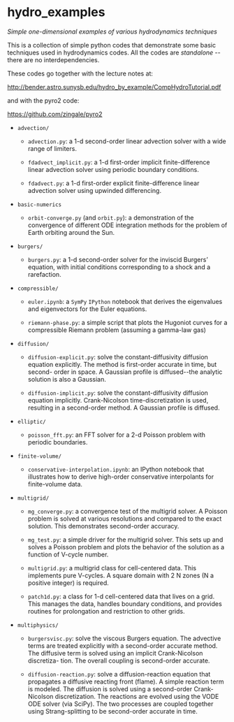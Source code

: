 # hydro_examples
*Simple one-dimensional examples of various hydrodynamics techniques*

This is a collection of simple python codes that demonstrate some
basic techniques used in hydrodynamics codes.  All the codes are
*standalone* -- there are no interdependencies.

These codes go together with the lecture notes at:

http://bender.astro.sunysb.edu/hydro_by_example/CompHydroTutorial.pdf

and with the pyro2 code:

https://github.com/zingale/pyro2



* `advection/`

  - `advection.py`: a 1-d second-order linear advection solver with a
    wide range of limiters.

  - `fdadvect_implicit.py`: a 1-d first-order implicit
    finite-difference linear advection solver using periodic boundary
    conditions.

  - `fdadvect.py`: a 1-d first-order explicit finite-difference linear
    advection solver using upwinded differencing.

* `basic-numerics`

  - `orbit-converge.py` (and `orbit.py`): a demonstration of the
    convergence of different ODE integration methods for the problem
	of Earth orbiting around the Sun.
	
* `burgers/`

  - `burgers.py`: a 1-d second-order solver for the inviscid Burgers’
    equation, with initial conditions corresponding to a shock and a
    rarefaction.

* `compressible/`

  - `euler.ipynb`: a `SymPy` `IPython` notebook that derives the
    eigenvalues and eigenvectors for the Euler equations.

  - `riemann-phase.py`: a simple script that plots the Hugoniot curves
     for a compressible Riemann problem (assuming a gamma-law gas)

* `diffusion/`

  - `diffusion-explicit.py`: solve the constant-diffusivity diffusion
    equation explicitly. The method is first-order accurate in time,
    but second- order in space. A Gaussian profile is diffused--the
    analytic solution is also a Gaussian.

  - `diffusion-implicit.py`: solve the constant-diffusivity diffusion
    equation implicitly. Crank-Nicolson time-discretization is used,
    resulting in a second-order method. A Gaussian profile is
    diffused.

* `elliptic/`

  - `poisson_fft.py`: an FFT solver for a 2-d Poisson problem
    with periodic boundaries.

* `finite-volume/`

  - `conservative-interpolation.ipynb`: an IPython notebook that
    illustrates how to derive high-order conservative interpolants
	for finite-volume data.
  
* `multigrid/`

  - `mg_converge.py`: a convergence test of the multigrid solver. A
    Poisson problem is solved at various resolutions and compared to
    the exact solution. This demonstrates second-order accuracy.

  - `mg_test.py`: a simple driver for the multigrid solver. This sets
    up and solves a Poisson problem and plots the behavior of the
    solution as a function of V-cycle number.

  - `multigrid.py`: a multigrid class for cell-centered data. This
    implements pure V-cycles. A square domain with 2 N zones (N a
    positive integer) is required.

  - `patch1d.py`: a class for 1-d cell-centered data that lives on a
    grid. This manages the data, handles boundary conditions, and
    provides routines for prolongation and restriction to other grids.

* `multiphysics/`

  - `burgersvisc.py`: solve the viscous Burgers equation. The
    advective terms are treated explicitly with a second-order
    accurate method. The diffusive term is solved using an implicit
    Crank-Nicolson discretiza- tion. The overall coupling is
    second-order accurate.

  - `diffusion-reaction.py`: solve a diffusion-reaction equation that
    propagates a diffusive reacting front (flame). A simple reaction
    term is modeled. The diffusion is solved using a second-order
    Crank-Nicolson discretization. The reactions are evolved using the
    VODE ODE solver (via SciPy). The two processes are coupled
    together using Strang-splitting to be second-order accurate in
    time.
